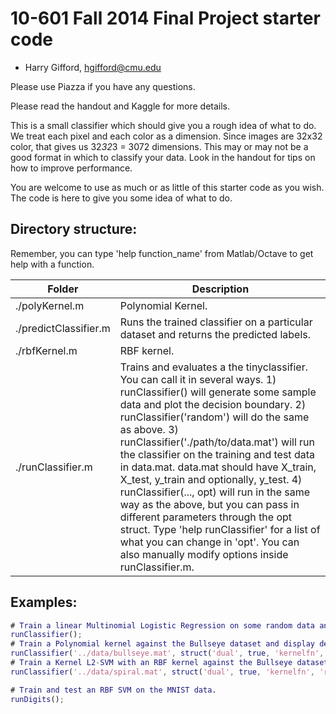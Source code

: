 # 10-601 Fall 2014 Final Project starter code #

- Harry Gifford, hgifford@cmu.edu

Please use Piazza if you have any questions.

Please read the handout and Kaggle for more details.

This is a small classifier which should give you a rough idea of what to do. We treat each pixel and each color as a dimension. Since images are 32x32 color, that gives us 32*32*3 = 3072 dimensions. This may or may not be a good format in which to classify your data. Look in the handout for tips on how to improve performance.

You are welcome to use as much or as little of this starter code as you wish. The code is here to give you some idea of what to do.

## Directory structure:

Remember, you can type 'help function_name' from Matlab/Octave to get help with a function.

Folder                | Description
------                | -----------
./polyKernel.m        | Polynomial Kernel.
./predictClassifier.m | Runs the trained classifier on a particular dataset and returns the predicted labels.
./rbfKernel.m         | RBF kernel.
./runClassifier.m     | Trains and evaluates a the tinyclassifier. You can call it in several ways. 1) runClassifier() will generate some sample data and plot the decision boundary. 2) runClassifier('random') will do the same as above. 3) runClassifier('./path/to/data.mat') will run the classifier on the training and test data in data.mat. data.mat should have X_train, X_test, y_train and optionally, y_test. 4) runClassifier(..., opt) will run in the same way as the above, but you can pass in different parameters through the opt struct. Type 'help runClassifier' for a list of what you can change in 'opt'. You can also manually modify options inside runClassifier.m.

## Examples:

```matlab
# Train a linear Multinomial Logistic Regression on some random data and display decision boundary.
runClassifier();
# Train a Polynomial kernel against the Bullseye dataset and display decision boundary.
runClassifier('../data/bullseye.mat', struct('dual', true, 'kernelfn', 'poly', 'order', 2));
# Train a Kernel L2-SVM with an RBF kernel against the Bullseye dataset and display decision boundary.
runClassifier('../data/spiral.mat', struct('dual', true, 'kernelfn', 'rbf', 'gamma', 1000, 'lambda', 0.1, 'loss', 'l2svm'));

# Train and test an RBF SVM on the MNIST data.
runDigits();
```